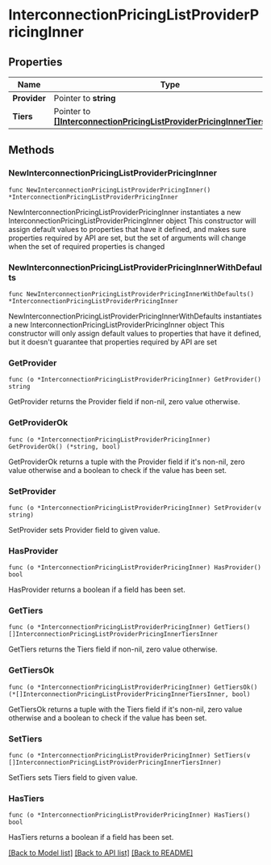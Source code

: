 # InterconnectionPricingListProviderPricingInner

## Properties

Name | Type | Description | Notes
------------ | ------------- | ------------- | -------------
**Provider** | Pointer to **string** |  | [optional] 
**Tiers** | Pointer to [**[]InterconnectionPricingListProviderPricingInnerTiersInner**](InterconnectionPricingListProviderPricingInnerTiersInner.md) |  | [optional] 

## Methods

### NewInterconnectionPricingListProviderPricingInner

`func NewInterconnectionPricingListProviderPricingInner() *InterconnectionPricingListProviderPricingInner`

NewInterconnectionPricingListProviderPricingInner instantiates a new InterconnectionPricingListProviderPricingInner object
This constructor will assign default values to properties that have it defined,
and makes sure properties required by API are set, but the set of arguments
will change when the set of required properties is changed

### NewInterconnectionPricingListProviderPricingInnerWithDefaults

`func NewInterconnectionPricingListProviderPricingInnerWithDefaults() *InterconnectionPricingListProviderPricingInner`

NewInterconnectionPricingListProviderPricingInnerWithDefaults instantiates a new InterconnectionPricingListProviderPricingInner object
This constructor will only assign default values to properties that have it defined,
but it doesn't guarantee that properties required by API are set

### GetProvider

`func (o *InterconnectionPricingListProviderPricingInner) GetProvider() string`

GetProvider returns the Provider field if non-nil, zero value otherwise.

### GetProviderOk

`func (o *InterconnectionPricingListProviderPricingInner) GetProviderOk() (*string, bool)`

GetProviderOk returns a tuple with the Provider field if it's non-nil, zero value otherwise
and a boolean to check if the value has been set.

### SetProvider

`func (o *InterconnectionPricingListProviderPricingInner) SetProvider(v string)`

SetProvider sets Provider field to given value.

### HasProvider

`func (o *InterconnectionPricingListProviderPricingInner) HasProvider() bool`

HasProvider returns a boolean if a field has been set.

### GetTiers

`func (o *InterconnectionPricingListProviderPricingInner) GetTiers() []InterconnectionPricingListProviderPricingInnerTiersInner`

GetTiers returns the Tiers field if non-nil, zero value otherwise.

### GetTiersOk

`func (o *InterconnectionPricingListProviderPricingInner) GetTiersOk() (*[]InterconnectionPricingListProviderPricingInnerTiersInner, bool)`

GetTiersOk returns a tuple with the Tiers field if it's non-nil, zero value otherwise
and a boolean to check if the value has been set.

### SetTiers

`func (o *InterconnectionPricingListProviderPricingInner) SetTiers(v []InterconnectionPricingListProviderPricingInnerTiersInner)`

SetTiers sets Tiers field to given value.

### HasTiers

`func (o *InterconnectionPricingListProviderPricingInner) HasTiers() bool`

HasTiers returns a boolean if a field has been set.


[[Back to Model list]](../README.md#documentation-for-models) [[Back to API list]](../README.md#documentation-for-api-endpoints) [[Back to README]](../README.md)



